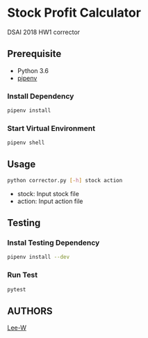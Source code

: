 # Stock Profit Calculator

DSAI 2018 HW1 corrector

## Prerequisite
- Python 3.6
- [pipenv](http://pipenv.org)

### Install Dependency
```sh
pipenv install
```

### Start Virtual Environment
```sh
pipenv shell
```


## Usage
```sh
python corrector.py [-h] stock action
```

- stock: Input stock file
- action: Input action file

## Testing

### Instal Testing Dependency
```sh
pipenv install --dev
```

### Run Test
```sh
pytest
```

## AUTHORS
[Lee-W](https://github.com/Lee-W/)
